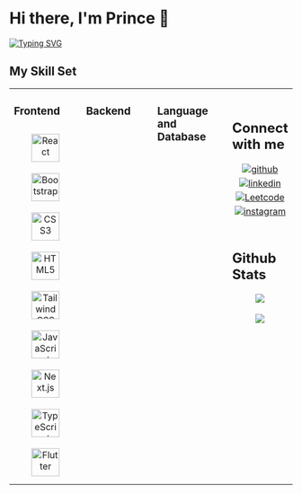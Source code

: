 


# Hi there, I'm Prince 👋
 
   [![Typing SVG](https://readme-typing-svg.demolab.com?font=Exo&weight=500&size=35&pause=1000&background=000000EB&center=true&vCenter=true&random=false&width=440&lines=Let's+turn+Ideas+into+Reality)](https://git.io/typing-svg)

## My Skill Set
<table><tr><td valign="top" width="33%">

### Frontend  
<div align="center">  
<img style="margin: 10px" src="https://svg-files.pixelied.com/ad0fb35a-528f-4db8-91d2-ceb44f714b4f/thumb-256px.png" alt="React" height="50" /> 
<img style="margin: 10px" src="https://cdn.iconscout.com/icon/free/png-512/free-bootstrap-2038880-1720093.png?f=webp&w=512" alt="Bootstrap" height="50" />  
<img style="margin: 10px" src="https://cdn.iconscout.com/icon/free/png-512/free-css3-11-1175239.png?f=webp&w=512" alt="CSS3" height="50" />  
<img style="margin: 10px" src="https://cdn.iconscout.com/icon/free/png-512/free-html5-40-1175193.png?f=webp&w=512" alt="HTML5" height="50" />  
<img style="margin: 10px" src="https://cdn.iconscout.com/icon/free/png-512/free-tailwind-css-5285308-4406745.png?f=webp&w=512" alt="Tailwind CSS" height="50" />  
<img style="margin: 10px" src="https://cdn.iconscout.com/icon/free/png-512/free-javascript-24-1174950.png?f=webp&w=512" alt="JavaScript" height="50" />  
<img style="margin: 10px" src="https://svg-files.pixelied.com/7ffdb967-8633-421d-9916-4e3eafedde68/thumb-256px.png" alt="Next.js" height="50" />  
<img style="margin: 10px" src="https://cdn.iconscout.com/icon/free/png-512/free-typescript-1174965.png?f=webp&w=512" alt="TypeScript" height="50" />  
<img style="margin: 10px" src="https://cdn.iconscout.com/icon/free/png-512/free-flutter-2038877-1720090.png?f=webp&w=512" alt="Flutter" height="50" /> 

</div></td><td valign="top" width="33%">

### Backend  
<div align="center">  

</div></td><td valign="top" width="33%">

### Language and Database  
<div align="center">  

</div></td><td valign="top" width="33%">

 <br/>

 ## Connect with me  
<div align="center">
<a href="https://github.com/Pal18T" target="_blank">
<img src=https://img.shields.io/badge/github-%2324292e.svg?&style=for-the-badge&logo=github&logoColor=white alt=github style="margin-bottom: 5px;" />
</a>
<!-- <a href="https://twitter.com/RishavAnandDev" target="_blank">
<img src=https://img.shields.io/badge/twitter-%2300acee.svg?&style=for-the-badge&logo=twitter&logoColor=white alt=twitter style="margin-bottom: 5px;" />
</a> -->
<a href="https://www.linkedin.com/in/prince-pal-3505bb203/" target="_blank">
<img src=https://img.shields.io/badge/linkedin-%230077B5.svg?style=for-the-badge&logo=linkedin&logoColor=white alt=linkedin style="margin-bottom: 5px;" />
</a>
<a href="https://leetcode.com/Prince-/">
<img src=https://img.shields.io/badge/LeetCode-000000?style=for-the-badge&logo=LeetCode&logoColor=#d16c06 alt=Leetcode style="margin-bottom: 5px;" />
</a>
<a href="https://instagram.com/prince_1_8_" target="_blank">
<img src=https://img.shields.io/badge/instagram-%23000000.svg?&style=for-the-badge&logo=instagram&logoColor=white alt=instagram style="margin-bottom: 5px;" />
</a>  
</div>  
  

<br/>  


## Github Stats  
<div align="center"><img src="https://github-readme-stats.vercel.app/api?username=rishavanand&show_icons=true&count_private=true" align="center" /></div>  

<br/>  

<div align="center">
<img src="https://komarev.com/ghpvc/?username=rishavanand&&style=flat-square" align="center" />
</div>  

<br />



